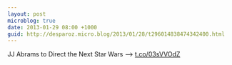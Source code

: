 ```yaml
---
layout: post
microblog: true
date: 2013-01-29 08:00 +1000
guid: http://desparoz.micro.blog/2013/01/28/t296014838474342400.html
---
```

JJ Abrams to Direct the Next Star Wars ⟶ [t.co/03sVVOdZ](http://t.co/03sVVOdZ)
